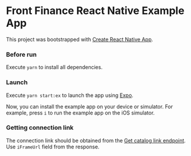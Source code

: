 # Front Finance React Native Example App

This project was bootstrapped with [Create React Native App](https://github.com/expo/create-react-native-app).

### Before run

Execute `yarn` to install all dependencies.

### Launch

Execute `yarn start:ex` to launch the app using [Expo](https://docs.expo.dev/).

Now, you can install the example app on your device or simulator. For example, press `i` to run the example app on the iOS simulator.

### Getting connection link

The connection link should be obtained from the [Get catalog link endpoint](https://integration-api.getfront.com/apireference#tag/Integrations/paths/~1api~1v1~1cataloglink/get). Use `iFrameUrl` field from the response.
